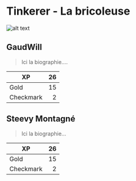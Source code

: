 # Tinkerer - La bricoleuse

![alt text][tinkerer]

## GaudWill

> Ici la biographie....

| XP        |  26          |
| -------- | -------------:|
| Gold      | 15      |
| Checkmark |   2    |

## Steevy Montagné

> Ici la biographie...

| XP        |  26          |
| -------- | -------------:|
| Gold      | 15      |
| Checkmark |   2    |

<!-- images references -->

[tinkerer]: https://preview.redd.it/etdqww71v7i01.jpg?width=960&crop=smart&auto=webp&s=08f17c1b475aa156f3996c02faf9284eff23d36f "Logo Title Text 2"


